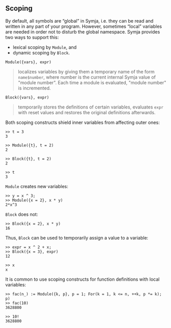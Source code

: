 ## Scoping

By default, all symbols are “global” in Symja, i.e. they can be read and written in any part of your program.
However, sometimes “local” variables are needed in order not to disturb the global namespace. 
Symja provides two ways to support this:

* lexical scoping by `Module`, and
* dynamic scoping by `Block`.

```
Module({vars}, expr)
```

> localizes variables by giving them a temporary name of the form `name$number`, where number is the current internal Symja value of "module number". Each time a module is evaluated, "module number" is incremented.

```
Block({vars}, expr)
```

> temporarily stores the definitions of certain variables, evaluates `expr` with reset values and restores the original definitions afterwards.

Both scoping constructs shield inner variables from affecting outer ones:
```
>> t = 3
3

>> Module({t}, t = 2)
2

>> Block({t}, t = 2)
2

>> t
3
```

`Module` creates new variables:
```
>> y = x ^ 3;
>> Module({x = 2}, x * y)
2*x^3
```

`Block` does not:
```
>> Block({x = 2}, x * y)
16
```

Thus, `Block` can be used to temporarily assign a value to a variable:
```
>> expr = x ^ 2 + x;
>> Block({x = 3}, expr)
12

>> x
x
```

It is common to use scoping constructs for function definitions with local variables:
```
>> fac(n_) := Module({k, p}, p = 1; For(k = 1, k <= n, ++k, p *= k); p)
>> fac(10)
3628800

>> 10!
3628800
```
